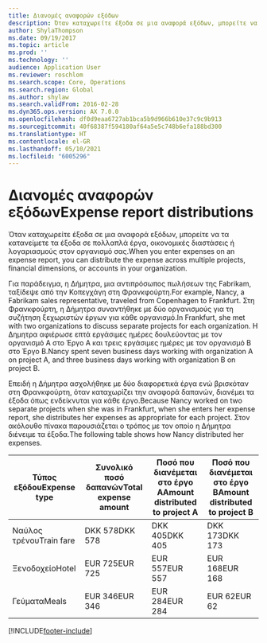 ```yaml
---
title: Διανομές αναφορών εξόδων
description: Όταν καταχωρείτε έξοδα σε μια αναφορά εξόδων, μπορείτε να τα κατανείμετε τα έξοδα σε πολλά έργα, νομικές οντότητες ή λογαριασμούς στον οργανισμό σας.
author: ShylaThompson
ms.date: 09/19/2017
ms.topic: article
ms.prod: ''
ms.technology: ''
audience: Application User
ms.reviewer: roschlom
ms.search.scope: Core, Operations
ms.search.region: Global
ms.author: shylaw
ms.search.validFrom: 2016-02-28
ms.dyn365.ops.version: AX 7.0.0
ms.openlocfilehash: df0d9eaa6727ab1bca5b9d966b610e37c9c9b913
ms.sourcegitcommit: 40f68387f594180af64a5e5c748b6efa188bd300
ms.translationtype: HT
ms.contentlocale: el-GR
ms.lasthandoff: 05/10/2021
ms.locfileid: "6005296"
---
```

# <a name="expense-report-distributions"></a><span data-ttu-id="34c15-103">Διανομές αναφορών εξόδων</span><span class="sxs-lookup"><span data-stu-id="34c15-103">Expense report distributions</span></span>

<span data-ttu-id="34c15-104">Όταν καταχωρείτε έξοδα σε μια αναφορά εξόδων, μπορείτε να τα κατανείμετε τα έξοδα σε πολλαπλά έργα, οικονομικές διαστάσεις ή λογαριασμούς στον οργανισμό σας.</span><span class="sxs-lookup"><span data-stu-id="34c15-104">When you enter expenses on an expense report, you can distribute the expense across multiple projects, financial dimensions, or accounts in your organization.</span></span>

<span data-ttu-id="34c15-105">Για παράδειγμα, η Δήμητρα, μια αντιπρόσωπος πωλήσεων της Fabrikam, ταξίδεψε από την Κοπεγχάγη στη Φρανκφούρτη.</span><span class="sxs-lookup"><span data-stu-id="34c15-105">For example, Nancy, a Fabrikam sales representative, traveled from Copenhagen to Frankfurt.</span></span> <span data-ttu-id="34c15-106">Στη Φρανκφούρτη, η Δήμητρα συναντήθηκε με δύο οργανισμούς για τη συζήτηση ξεχωριστών έργων για κάθε οργανισμό.</span><span class="sxs-lookup"><span data-stu-id="34c15-106">In Frankfurt, she met with two organizations to discuss separate projects for each organization.</span></span> <span data-ttu-id="34c15-107">Η Δημητρα αφιέρωσε επτά εργάσιμες ημέρες δουλεύοντας με τον οργανισμό Α στο Έργο A και τρεις εργάσιμες ημέρες με τον οργανισμό Β στο Έργο Β.</span><span class="sxs-lookup"><span data-stu-id="34c15-107">Nancy spent seven business days working with organization A on project A, and three business days working with organization B on project B.</span></span>

<span data-ttu-id="34c15-108">Επειδή η Δήμητρα ασχολήθηκε με δύο διαφορετικά έργα ενώ βρισκόταν στη Φρανκφούρτη, όταν καταχωρίζει την αναφορά δαπανών, διανέμει τα έξοδα όπως ενδείκνυται για κάθε έργο.</span><span class="sxs-lookup"><span data-stu-id="34c15-108">Because Nancy worked on two separate projects when she was in Frankfurt, when she enters her expense report, she distributes her expenses as appropriate for each project.</span></span> <span data-ttu-id="34c15-109">Στον ακόλουθο πίνακα παρουσιάζεται ο τρόπος με τον οποίο η Δήμητρα διένειμε τα έξοδα.</span><span class="sxs-lookup"><span data-stu-id="34c15-109">The following table shows how Nancy distributed her expenses.</span></span>


| <span data-ttu-id="34c15-110">Τύπος εξόδου</span><span class="sxs-lookup"><span data-stu-id="34c15-110">Expense type</span></span> | <span data-ttu-id="34c15-111">Συνολικό ποσό δαπανών</span><span class="sxs-lookup"><span data-stu-id="34c15-111">Total expense amount</span></span>|<span data-ttu-id="34c15-112">Ποσό που διανέμεται στο έργο Α</span><span class="sxs-lookup"><span data-stu-id="34c15-112">Amount distributed to project A</span></span>| <span data-ttu-id="34c15-113">Ποσό που διανέμεται στο έργο Β</span><span class="sxs-lookup"><span data-stu-id="34c15-113">Amount distributed to project B</span></span> |
|--------------|---------------------|-------------------------------|---------------------------------|
|<span data-ttu-id="34c15-114">Ναύλος τρένου</span><span class="sxs-lookup"><span data-stu-id="34c15-114">Train fare</span></span>   |<span data-ttu-id="34c15-115">DKK 578</span><span class="sxs-lookup"><span data-stu-id="34c15-115">DKK 578</span></span>              |<span data-ttu-id="34c15-116">DKK 405</span><span class="sxs-lookup"><span data-stu-id="34c15-116">DKK 405</span></span>                        |<span data-ttu-id="34c15-117">DKK 173</span><span class="sxs-lookup"><span data-stu-id="34c15-117">DKK 173</span></span>                          |
|<span data-ttu-id="34c15-118">Ξενοδοχείο</span><span class="sxs-lookup"><span data-stu-id="34c15-118">Hotel</span></span>         |<span data-ttu-id="34c15-119">EUR 725</span><span class="sxs-lookup"><span data-stu-id="34c15-119">EUR 725</span></span>              |<span data-ttu-id="34c15-120">EUR 557</span><span class="sxs-lookup"><span data-stu-id="34c15-120">EUR 557</span></span>                        |<span data-ttu-id="34c15-121">EUR 168</span><span class="sxs-lookup"><span data-stu-id="34c15-121">EUR 168</span></span>                          |
|<span data-ttu-id="34c15-122">Γεύματα</span><span class="sxs-lookup"><span data-stu-id="34c15-122">Meals</span></span>         |<span data-ttu-id="34c15-123">EUR 346</span><span class="sxs-lookup"><span data-stu-id="34c15-123">EUR 346</span></span>              |<span data-ttu-id="34c15-124">EUR 284</span><span class="sxs-lookup"><span data-stu-id="34c15-124">EUR 284</span></span>                        |<span data-ttu-id="34c15-125">EUR 62</span><span class="sxs-lookup"><span data-stu-id="34c15-125">EUR 62</span></span>                           |



[!INCLUDE[footer-include](../includes/footer-banner.md)]